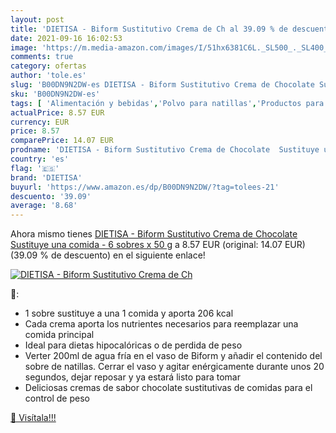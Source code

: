 ```yaml
---
layout: post
title: 'DIETISA - Biform Sustitutivo Crema de Ch al 39.09 % de descuento'
date: 2021-09-16 16:02:53
image: 'https://m.media-amazon.com/images/I/51hx6381C6L._SL500_._SL400_.jpg'
comments: true
category: ofertas
author: 'tole.es'
slug: 'B00DN9N2DW-es DIETISA - Biform Sustitutivo Crema de Chocolate Sustituye...'
sku: 'B00DN9N2DW-es'
tags: [ 'Alimentación y bebidas','Polvo para natillas','Productos para cocina y repostería','chocolate','dietisa', ]
actualPrice: 8.57 EUR
currency: EUR
price: 8.57
comparePrice: 14.07 EUR
prodname: 'DIETISA - Biform Sustitutivo Crema de Chocolate  Sustituye una comida - 6 sobres x 50 g'
country: 'es'
flag: '🇪🇸'
brand: 'DIETISA'
buyurl: 'https://www.amazon.es/dp/B00DN9N2DW/?tag=tolees-21'
descuento: '39.09'
average: '8.68'
---
```


Ahora mismo tienes [DIETISA - Biform Sustitutivo Crema de Chocolate  Sustituye una comida - 6 sobres x 50 g](https://www.amazon.es/dp/B00DN9N2DW/?tag=tolees-21) a 8.57 EUR (original: 14.07 EUR) (39.09 %  de descuento) en el siguiente enlace!

[![DIETISA - Biform Sustitutivo Crema de Ch](https://m.media-amazon.com/images/I/51hx6381C6L._SL500_._SL400_.jpg)](https://www.amazon.es/dp/B00DN9N2DW/?tag=tolees-21)

🔎:

- 1 sobre sustituye a una 1 comida y aporta 206 kcal
- Cada crema aporta los nutrientes necesarios para reemplazar una comida principal
- Ideal para dietas hipocalóricas o de perdida de peso
- Verter 200ml de agua fría en el vaso de Biform y añadir el contenido del sobre de natillas. Cerrar el vaso y agitar enérgicamente durante unos 20 segundos, dejar reposar y ya estará listo para tomar
- Deliciosas cremas de sabor chocolate sustitutivas de comidas para el control de peso

[🛒 Visítala!!!](https://www.amazon.es/dp/B00DN9N2DW/?tag=tolees-21)
